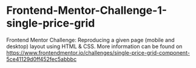 # Frontend-Mentor-Challenge-1-single-price-grid

Frontend Mentor Challenge: Reproducing a given page (mobile and desktop) layout using HTML & CSS.
More information can be found on https://www.frontendmentor.io/challenges/single-price-grid-component-5ce41129d0ff452fec5abbbc
